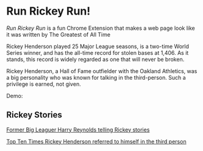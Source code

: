 # Run Rickey Run!
*Run Rickey Run* is a fun Chrome Extension that makes a web page look like it was written by The Greatest of All Time

Rickey Henderson played 25 Major League seasons, is a two-time World Series winner, and has the all-time record for stolen bases at 1,406. As it stands, this record is widely regarded as one that will never be broken.

Rickey Henderson, a Hall of Fame outfielder with the Oakland Athletics, was a big personality who was known for talking in the third-person. Such a privilege is earned, not given.

Demo:

## Rickey Stories

[Former Big Leaguer Harry Reynolds telling Rickey stories](https://youtu.be/9-1LGUOvpDM)

[Top Ten Times Rickey Henderson referred to himself in the third person](https://www.fanhospitality.com/blog/2017/04/10/top-10-times-rickey-henderson-referred-to-himself-in-the-third-person/)
